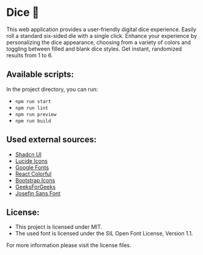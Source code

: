 # Dice :game_die:

This web application provides a user-friendly digital dice experience. Easily roll a standard six-sided die with a single click. Enhance your experience by personalizing the dice appearance, choosing from a variety of colors and toggling between filled and blank dice styles. Get instant, randomized results from 1 to 6.

## Available scripts:

In the project directory, you can run:

- `npm run start`
- `npm run lint`
- `npm run preview`
- `npm run build`

## Used external sources:

- [Shadcn UI](https://ui.shadcn.com/)
- [Lucide Icons](https://lucide.dev)
- [Google Fonts](https://fonts.google.com/specimen/Josefin+Sans)
- [React Colorful](https://github.com/omgovich/react-colorful?tab=readme-ov-file#how-to-paste-or-type-a-color)
- [Bootstrap Icons](https://icons.getbootstrap.com)
- [GeeksForGeeks](https://www.geeksforgeeks.org/dice-rolling-app-using-reactjs/)
- [Josefin Sans Font](https://github.com/googlefonts/josefinsans)

## License:

- This project is licensed under MIT.
- The used font is licensed under the SIL Open Font License, Version 1.1.

For more information please visit the license files.
